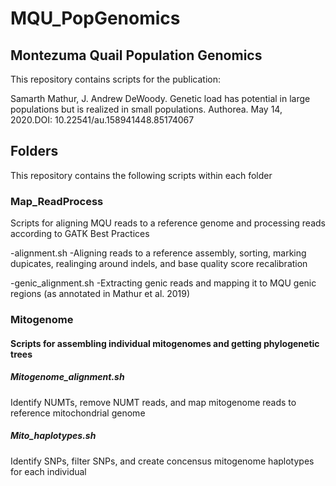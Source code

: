 # MQU_PopGenomics
## Montezuma Quail Population Genomics

This repository contains scripts for the publication:

Samarth Mathur, J. Andrew DeWoody. Genetic load has potential in large populations but is realized in small populations. 
Authorea. May 14, 2020.DOI: 10.22541/au.158941448.85174067

## Folders
This repository contains the following scripts within each folder

### Map_ReadProcess
Scripts for aligning MQU reads to a reference genome and processing reads according to GATK Best Practices

-alignment.sh 
	-Aligning reads to a reference assembly, sorting, marking dupicates, realinging around indels, and base quality score recalibration

-genic_alignment.sh 
	-Extracting genic reads and mapping it to MQU genic regions (as annotated in Mathur et al. 2019)

### Mitogenome
#### Scripts for assembling individual mitogenomes and getting phylogenetic trees

##### Mitogenome_alignment.sh 
Identify NUMTs, remove NUMT reads, and map mitogenome reads to reference mitochondrial genome

##### Mito_haplotypes.sh 
Identify SNPs, filter SNPs, and create concensus mitogenome haplotypes for each individual

